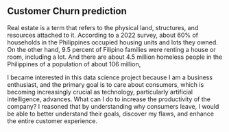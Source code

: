 ## Customer Churn prediction

Real estate is a term that refers to the physical land, structures, and resources attached to it. According to a 2022 survey, about 60% of households in the Philippines occupied housing units and lots they owned. On the other hand, 9.5 percent of Filipino families were renting a house or room, including a lot. And there are about 4.5 million homeless people in the Philippines of a population of about 106 million,

I became interested in this data science project because I am a business enthusiast, and the primary goal is to care about consumers, which is becoming increasingly crucial as technology, particularly artificial intelligence, advances.
What can I do to increase the productivity of the company? I reasoned that by understanding why consumers leave, I would be able to better understand their goals, discover my flaws, and enhance the entire customer experience.